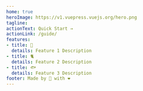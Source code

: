 ```yaml
---
home: true
heroImage: https://v1.vuepress.vuejs.org/hero.png
tagline: 
actionText: Quick Start →
actionLink: /guide/
features:
- title: 🦄
  details: Feature 1 Description
- title: 🐈
  details: Feature 2 Description
- title: 🐟
  details: Feature 3 Description
footer: Made by 🧟 with ❤️
---
```


